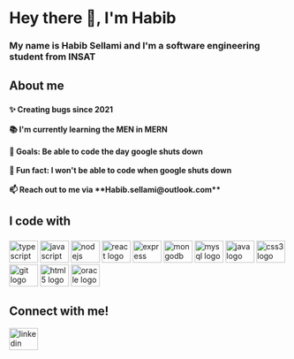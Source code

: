 <h1 align="left">Hey there 👋, I'm Habib </h1>

###

<h3 align="left">My name is Habib Sellami and I'm a software engineering student from INSAT</h3>

###

<h2 align="left">About me</h2>

###

<h4 align="left">✨ Creating bugs since 2021<br><br>📚 I'm currently learning the MEN in MERN<br><br>🎯 Goals: Be able to code the day google shuts down<br><br>🎲 Fun fact: I won't be  able to code when google shuts down<br><br> 📫 Reach out to me via **Habib.sellami@outlook.com**
<h2 align="left">I code with</h2></p>



###

<div align="left">
  <img src="https://cdn.jsdelivr.net/gh/devicons/devicon/icons/typescript/typescript-original.svg" height="40" width="52" alt="typescript logo"  />
  <img src="https://cdn.jsdelivr.net/gh/devicons/devicon/icons/javascript/javascript-original.svg" height="40" width="52" alt="javascript logo"  />
  <img src="https://cdn.jsdelivr.net/gh/devicons/devicon/icons/nodejs/nodejs-original.svg" height="40" width="52" alt="nodejs logo"  />
  <img src="https://cdn.jsdelivr.net/gh/devicons/devicon/icons/react/react-original.svg" height="40" width="52" alt="react logo"  />
  <img src="https://cdn.jsdelivr.net/gh/devicons/devicon/icons/express/express-original.svg" height="40" width="52" alt="express logo"  />
  <img src="https://cdn.jsdelivr.net/gh/devicons/devicon/icons/mongodb/mongodb-original.svg" height="40" width="52" alt="mongodb logo"  />
  <img src="https://cdn.jsdelivr.net/gh/devicons/devicon/icons/mysql/mysql-original.svg" height="40" width="52" alt="mysql logo"  />
  <img src="https://cdn.jsdelivr.net/gh/devicons/devicon/icons/java/java-original.svg" height="40" width="52" alt="java logo"  />
  <img src="https://cdn.jsdelivr.net/gh/devicons/devicon/icons/css3/css3-original.svg" height="40" width="52" alt="css3 logo"  />
  <img src="https://cdn.jsdelivr.net/gh/devicons/devicon/icons/git/git-original.svg" height="40" width="52" alt="git logo"  />
  <img src="https://cdn.jsdelivr.net/gh/devicons/devicon/icons/html5/html5-original.svg" height="40" width="52" alt="html5 logo"  />
  <img src="https://cdn.jsdelivr.net/gh/devicons/devicon/icons/oracle/oracle-original.svg" height="40" width="52" alt="oracle logo"  />
</div>

###

<h2 align="left">
    <b>Connect with me!</b>
</h2>

<a href="https://www.linkedin.com/in/sellami-habib/"> <img src="https://cdn.jsdelivr.net/gh/devicons/devicon/icons/linkedin/linkedin-original.svg" height="40" width="52" alt="linkedin logo"  />

